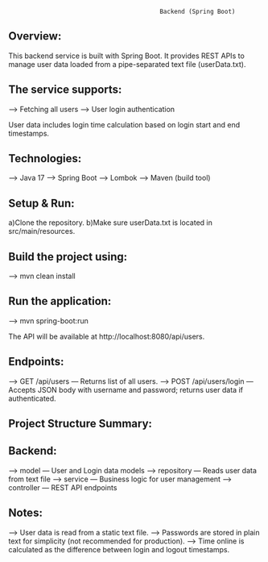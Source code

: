                                               Backend (Spring Boot)

Overview:
----------
This backend service is built with Spring Boot. It provides REST APIs to manage user data loaded from a pipe-separated text file (userData.txt). 

The service supports:
---------------------
--> Fetching all users
--> User login authentication

User data includes login time calculation based on login start and end timestamps.

Technologies:
--------------
--> Java 17
--> Spring Boot
--> Lombok
--> Maven (build tool)

Setup & Run:
--------------
a)Clone the repository.
b)Make sure userData.txt is located in src/main/resources.

Build the project using:
------------------------
--> mvn clean install

Run the application:
---------------------
--> mvn spring-boot:run

The API will be available at http://localhost:8080/api/users.

Endpoints:
----------
--> GET /api/users — Returns list of all users.
--> POST /api/users/login — Accepts JSON body with username and password; returns user data if authenticated.

Project Structure Summary:
--------------------------

Backend:
---------
--> model — User and Login data models
--> repository — Reads user data from text file
--> service — Business logic for user management
--> controller — REST API endpoints

Notes:
-------
--> User data is read from a static text file.
--> Passwords are stored in plain text for simplicity (not recommended for production).
--> Time online is calculated as the difference between login and logout timestamps.

